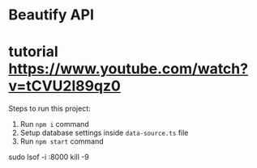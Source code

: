# Beautify API

# tutorial https://www.youtube.com/watch?v=tCVU2l89qz0

Steps to run this project:

1. Run `npm i` command
2. Setup database settings inside `data-source.ts` file
3. Run `npm start` command

sudo lsof -i :8000
kill -9 <PID>

